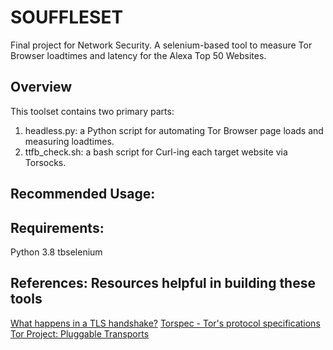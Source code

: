 # SOUFFLESET
Final project for Network Security. A selenium-based tool to measure Tor Browser loadtimes and latency for the Alexa Top 50 Websites.

## Overview
This toolset contains two primary parts:
1. headless.py: a Python script for automating Tor Browser page loads and measuring loadtimes.
2. ttfb_check.sh: a bash script for Curl-ing each target website via Torsocks.

## Recommended Usage:

## Requirements:
Python 3.8
tbselenium

## References: Resources helpful in building these tools
[What happens in a TLS handshake?](https://www.cloudflare.com/learning/ssl/what-happens-in-a-tls-handshake/)
[Torspec - Tor's protocol specifications](https://gitweb.torproject.org/torspec.git/tree/pt-spec.txt)
[Tor Project: Pluggable Transports](https://2019.www.torproject.org/docs/pluggable-transports.html.en)
